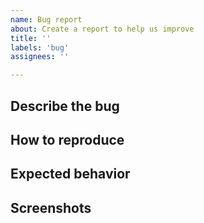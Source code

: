 ```yaml
---
name: Bug report
about: Create a report to help us improve
title: ''
labels: 'bug'
assignees: ''

---
```


## Describe the bug

<!-- Please add a clear and concise description of what the bug is. -->

## How to reproduce

<!-- Please provide a way to reproduce the bug. -->

## Expected behavior

<!-- Please tell us what you expected to happen. -->

## Screenshots

<!-- If applicable, add screenshots to help explain your problem. -->
